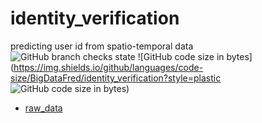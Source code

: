 # identity_verification
predicting user id from spatio-temporal data \
![GitHub branch checks state](https://img.shields.io/github/checks-status/BigDataFred/identity_verification/main) 
![GitHub code size in bytes](https://img.shields.io/github/languages/code-size/BigDataFred/identity_verification?style=plastic ![GitHub code size in bytes](https://img.shields.io/github/languages/code-size/BigDataFred/identity_verification?style=plastic))

* [raw_data](raw_data)
